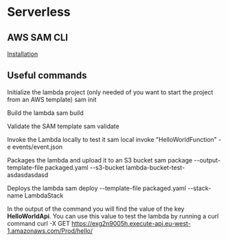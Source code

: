 # Serverless

## AWS SAM CLI

[Installation](https://docs.aws.amazon.com/serverless-application-model/latest/developerguide/install-sam-cli.html)

## Useful commands

Initialize the lambda project (only needed of you want to start the project from an AWS template)
<code-block lang="console">sam init</code-block>

Build the lambda
<code-block lang="console">sam build</code-block>

Validate the SAM template
<code-block lang="console">sam validate</code-block>

Invoke the Lambda locally to test it
<code-block lang="console">sam local invoke "HelloWorldFunction" -e events/event.json</code-block>

Packages the lambda and upload it to an S3 bucket
<code-block lang="console">sam package --output-template-file packaged.yaml --s3-bucket lambda-bucket-test-asdasdasdasd</code-block>

Deploys the lambda
<code-block lang="console">sam deploy --template-file packaged.yaml --stack-name LambdaStack</code-block>

In the output of the command you will find the value of the key **HelloWorldApi**. You can use this value to test the lambda
by running a curl command
<code-block lang="console">curl -X GET https://exg2n9005h.execute-api.eu-west-1.amazonaws.com/Prod/hello/</code-block>
